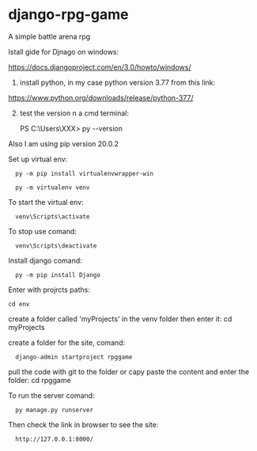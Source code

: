 # django-rpg-game

A simple battle arena rpg

Istall gide for Djnago on windows:

   https://docs.djangoproject.com/en/3.0/howto/windows/

1. install python, in my case python version 3.77 from this link:
  
  https://www.python.org/downloads/release/python-377/
  
 2. test the version n a cmd terminal:
 
     PS C:\Users\XXX> py --version
              
 Also I am using pip version 20.0.2
        
Set up virtual env:
  
      py -m pip install virtualenvwrapper-win
    
      py -m virtualenv venv
    
To start the virtual env:

      venv\Scripts\activate

To stop use comand:

      venv\Scripts\deactivate
      
 Install django comand:
 
      py -m pip install Django
      
Enter with projrcts paths:

    cd env
    
create a folder called 'myProjects' in the venv folder then enter it: cd myProjects

create a folder for the site, comand:

      django-admin startproject rpggame   
 
pull the code with git to the folder or capy paste the content and enter the folder: cd rpggame

To run the server comand:

      py manage.py runserver
  
Then check the link in browser to see the site:

      http://127.0.0.1:8000/
   
